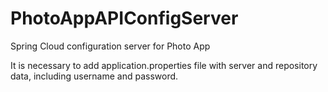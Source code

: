 # PhotoAppAPIConfigServer
Spring Cloud configuration server for Photo App

It is necessary to add application.properties file with server and repository data, including username and password.
